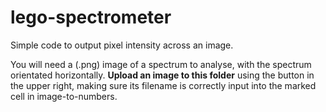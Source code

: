 # lego-spectrometer
Simple code to output pixel intensity across an image.

You will need a (.png) image of a spectrum to analyse, with the spectrum orientated horizontally. **Upload an image to this folder** using the button in the upper right, making sure its filename is correctly input into the marked cell in image-to-numbers.
